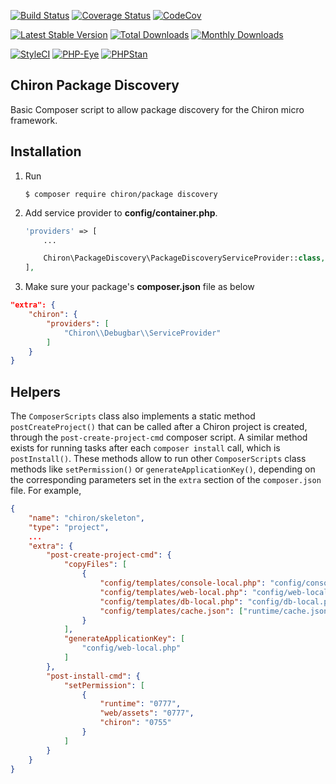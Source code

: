 [![Build Status](https://travis-ci.org/ncou/Chiron-PackageDiscovery.svg?branch=master)](https://travis-ci.org/ncou/Chiron-PackageDiscovery)
[![Coverage Status](https://coveralls.io/repos/github/ncou/Chiron-PackageDiscovery/badge.svg?branch=master)](https://coveralls.io/github/ncou/Chiron-PackageDiscovery?branch=master)
[![CodeCov](https://codecov.io/gh/ncou/Chiron-PackageDiscovery/branch/master/graph/badge.svg)](https://codecov.io/gh/ncou/Chiron-PackageDiscovery)

[![Latest Stable Version](https://poser.pugx.org/chiron/package-discovery/v/stable.png)](https://packagist.org/packages/chiron/package-discovery)
[![Total Downloads](https://img.shields.io/packagist/dt/chiron/package-discovery.svg?style=flat-square)](https://packagist.org/packages/chiron/package-discovery/stats)
[![Monthly Downloads](https://img.shields.io/packagist/dm/chiron/package-discovery.svg?style=flat-square)](https://packagist.org/packages/chiron/package-discovery/stats)

[![StyleCI](https://styleci.io/repos/150878536/shield?style=flat)](https://styleci.io/repos/150878536)
[![PHP-Eye](https://php-eye.com/badge/chiron/package-discovery/tested.svg?style=flat)](https://php-eye.com/package/chiron/package-discovery)
[![PHPStan](https://img.shields.io/badge/PHPStan-enabled-brightgreen.svg?style=flat)](https://github.com/phpstan/phpstan)

Chiron Package Discovery
---------------

Basic Composer script to allow package discovery for the Chiron micro framework.

Installation
------------

1. Run
    ```
    $ composer require chiron/package discovery
    ```

2. Add service provider to **config/container.php**.
    ```php
    'providers' => [
        ...

        Chiron\PackageDiscovery\PackageDiscoveryServiceProvider::class,
    ],
    ```

3. Make sure your package's **composer.json** file as below
```json
"extra": {
    "chiron": {
        "providers": [
            "Chiron\\Debugbar\\ServiceProvider"
        ]
    }
}
```

Helpers
-----

The `ComposerScripts` class also implements a static method `postCreateProject()` that can be called after
a Chiron project is created, through the `post-create-project-cmd` composer script.
A similar method exists for running tasks after each `composer install` call, which is `postInstall()`.
These methods allow to run other `ComposerScripts` class methods like `setPermission()` or `generateApplicationKey()`, 
depending on the corresponding parameters set in the `extra` section of the `composer.json` file.
For example,

```json
{
    "name": "chiron/skeleton",
    "type": "project",
    ...
    "extra": {
        "post-create-project-cmd": {
            "copyFiles": [
                {
                    "config/templates/console-local.php": "config/console-local.php",
                    "config/templates/web-local.php": "config/web-local.php",
                    "config/templates/db-local.php": "config/db-local.php",
                    "config/templates/cache.json": ["runtime/cache.json", true]
                }
            ],
            "generateApplicationKey": [
                "config/web-local.php"
            ]
        },
        "post-install-cmd": {
            "setPermission": [
                {
                    "runtime": "0777",
                    "web/assets": "0777",
                    "chiron": "0755"
                }
            ]
        }
    }
}
```
